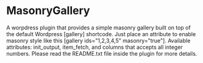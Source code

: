 # MasonryGallery
A worpdress plugin that provides a simple masonry gallery built on top of the default Wordpress [gallery] shortcode. Just place an attribute to enable masonry style like this [gallery ids="1,2,3,4,5" masonry="true"]. Available attributes: init_output, item_fetch, and columns that accepts all integer numbers. Please read the README.txt file inside the plugin for more details.
